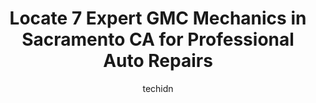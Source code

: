 ---
layout: ampstory
image: https://images.unsplash.com/photo-1618863099278-75222d755814?ixlib=rb-4.0.3&ixid=MnwxMjA3fDB8MHxwaG90by1wYWdlfHx8fGVufDB8fHx8&auto=format&fit=crop&w=640&h=853&q=80
author: techidn
featured: false
description: When it comes to finding reliable automotive experts in Sacramento CA, USA, look no further than the 7 best GMC Mechanic in the area. With their exceptional skills and dedication to providin
title: Locate 7 Expert GMC Mechanics in Sacramento CA for Professional Auto Repairs
cover:
   title: Locate 7 Expert GMC Mechanics in Sacramento CA for Professional Auto Repairs
   subtitle: Rickpate
   background: https://images.unsplash.com/photo-1618863099278-75222d755814?ixlib=rb-4.0.3&ixid=MnwxMjA3fDB8MHxwaG90by1wYWdlfHx8fGVufDB8fHx8&auto=format&fit=crop&w=640&h=853&q=80

pages: 
 - layout: thirds
   top: <h1>#1 Sacramento Specialty Automotive</h1>
   bottom: "<p>Ive never been to a shop I trust more. I had my head gasket replaced 4 years ago and Chris was so kind and made me feel like I could trust him. I recently drove to Sac</p>"
   background: https://www.knot35.com/toplist/wp-content/uploads/2023/06/best-gmc-mechanic-1-in-sacramento-ca-1685835138.jpeg
   backgroundblur: true
 - layout: thirds
   top: <h1>#2 The Auto Experts</h1>
   bottom: "<p>505 30th St, Sacramento, CA 95816, United States</p>"
   background: https://www.knot35.com/toplist/wp-content/uploads/2023/06/best-gmc-mechanic-2-in-sacramento-ca-1685835138.jpeg
   cta:
      link: https://www.knot35.com/toplist/locate-7-expert-gmc-mechanics-in-sacramento-ca-for-professional-auto-repairs/
      text: Locate 7 Expert GMC Mechanics in Sacramento CA for Professional Auto Repairs
 - layout: thirds
   top: <h1>#3 University Automotive</h1>
   bottom: "<p>2111 Northrop Ave, Sacramento, CA 95825, United States</p>"
   background: https://www.knot35.com/toplist/wp-content/uploads/2023/06/best-gmc-mechanic-3-in-sacramento-ca-1685835138.jpeg
   cta:
      link: https://www.knot35.com/toplist/locate-7-expert-gmc-mechanics-in-sacramento-ca-for-professional-auto-repairs/
      text: Locate 7 Expert GMC Mechanics in Sacramento CA for Professional Auto Repairs
 - layout: thirds
   top: <h1>#4 Precision Automotive Service</h1>
   bottom: "<p>2850 47th Ave, Sacramento, CA 95822, United States</p>"
   background: https://images.unsplash.com/photo-1604871000636-074fa5117945?ixlib=rb-4.0.3&ixid=MnwxMjA3fDB8MHxwaG90by1wYWdlfHx8fGVufDB8fHx8&auto=format&fit=crop&w=640&h=853&q=80
   cta:
      link: https://www.knot35.com/toplist/locate-7-expert-gmc-mechanics-in-sacramento-ca-for-professional-auto-repairs/
      text: Locate 7 Expert GMC Mechanics in Sacramento CA for Professional Auto Repairs
 - layout: thirds
   top: <h1>#5 Prestige Auto Works</h1>
   bottom: "<p>33 Massie Ct, Sacramento, CA 95823, United States</p>"
   background: https://images.unsplash.com/photo-1553949345-eb786bb3f7ba?ixlib=rb-4.0.3&ixid=MnwxMjA3fDB8MHxwaG90by1wYWdlfHx8fGVufDB8fHx8&auto=format&fit=crop&w=640&h=853&q=80
   cta:
      link: https://www.knot35.com/toplist/locate-7-expert-gmc-mechanics-in-sacramento-ca-for-professional-auto-repairs/
      text: Locate 7 Expert GMC Mechanics in Sacramento CA for Professional Auto Repairs
 - layout: thirds
   top: <h1>#6 Unitech Auto Repair & Smog Inc</h1>
   bottom: "<p>2431 Fruitridge Rd, Sacramento, CA 95822, United States</p>"
   background: https://images.unsplash.com/photo-1615749413727-825b59a857b5?ixlib=rb-4.0.3&ixid=MnwxMjA3fDB8MHxwaG90by1wYWdlfHx8fGVufDB8fHx8&auto=format&fit=crop&w=640&h=853&q=80
   cta:
      link: https://www.knot35.com/toplist/locate-7-expert-gmc-mechanics-in-sacramento-ca-for-professional-auto-repairs/
      text: Locate 7 Expert GMC Mechanics in Sacramento CA for Professional Auto Repairs
 - layout: thirds
   top: <h1>#7 Franks Automotive</h1>
   bottom: "<p>5220 Folsom Blvd, Sacramento, CA 95819, United States</p>"
   background: https://images.unsplash.com/photo-1531169509526-f8f1fdaa4a67?ixlib=rb-4.0.3&ixid=MnwxMjA3fDB8MHxwaG90by1wYWdlfHx8fGVufDB8fHx8&auto=format&fit=crop&w=640&h=853&q=80
   cta:
      link: https://www.knot35.com/toplist/locate-7-expert-gmc-mechanics-in-sacramento-ca-for-professional-auto-repairs/
      text: Locate 7 Expert GMC Mechanics in Sacramento CA for Professional Auto Repairs
 - layout: thirds
   middle: Continue reading...
   background: https://images.unsplash.com/photo-1549241520-425e3dfc01cb?ixlib=rb-4.0.3&ixid=MnwxMjA3fDB8MHxwaG90by1wYWdlfHx8fGVufDB8fHx8&auto=format&fit=crop&w=640&h=853&q=80
   cta:
      link: https://www.knot35.com/toplist/locate-7-expert-gmc-mechanics-in-sacramento-ca-for-professional-auto-repairs/
      text: Locate 7 Expert GMC Mechanics in Sacramento CA for Professional Auto Repairs
      
---